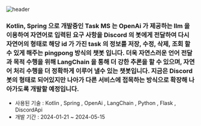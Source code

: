 ![header](https://capsule-render.vercel.app/api?type=wave&color=auto&height=200&section=header&text=Discord%20Bot&fontSize=80)

### Kotlin, Spring 으로 개발중인 Task MS 는 OpenAi 가 제공하는 llm 을 이용하여 자연어로 입력된 요구 사항을 Discord 의 봇에게 전달하여 다시 자연어의 형태로 해당 id 가 가진 task 의 정보를 저장, 수정, 삭제, 조회 할 수 있게 해주는 pingpong 방식의 챗봇 입니다. 더욱 자연스러운 언어 전달과 목적 수행을 위해 LangChain 을 통해 더 강한 추론을 할 수 있으며, 자연어 처리 수행을 더 정확하게 이루어 낼수 있는 챗봇입니다. 지금은 Discord 봇의 형태로 되어있지만 나아가 다른 서비스에 접목하는 방식으로 확장해 나아가도록 개발할 예정입니다.

- 사용된 기술 : Kotlin , Spring , OpenAi , LangChain , Python , Flask , DiscordApi
- 개발 기간 : 2024-01-21 ~ 2024-05-15
